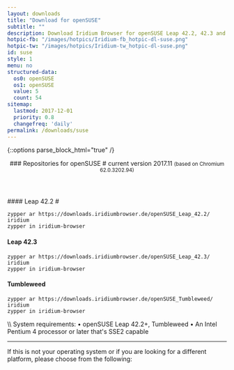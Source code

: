 ```yaml
---
layout: downloads
title: "Download for openSUSE"
subtitle: ""
description: Download Iridium Browser for openSUSE Leap 42.2, 42.3 and Tumbleweed. Install package from repository using the command line.
hotpic-fb: "/images/hotpics/Iridium-fb_hotpic-dl-suse.png"
hotpic-tw: "/images/hotpics/Iridium-tw_hotpic-dl-suse.png"
id: suse
style: 1
menu: no
structured-data:
  os0: openSUSE
  os1: openSUSE
  value: 5
  count: 54
sitemap:
  lastmod: 2017-12-01
  priority: 0.8
  changefreq: 'daily'
permalink: /downloads/suse
---
```


{::options parse_block_html="true" /}
<div class="dlinux fl-opensuse"></div>
<header>
### Repositories for openSUSE #
current version 2017.11      
<small>(based on Chromium 62.0.3202.94)</small>
</header>
<div class="container 75%">
#### Leap 42.2 #
	
	zypper ar https://downloads.iridiumbrowser.de/openSUSE_Leap_42.2/ iridium
	zypper in iridium-browser
     
#### Leap 42.3 #
	
	zypper ar https://downloads.iridiumbrowser.de/openSUSE_Leap_42.3/ iridium
	zypper in iridium-browser

#### Tumbleweed #

	zypper ar https://downloads.iridiumbrowser.de/openSUSE_Tumbleweed/ iridium  
	zypper in iridium-browser
     
</div>
\\
System requirements:   
&#8226; openSUSE Leap 42.2+, Tumbleweed    
&#8226; An Intel Pentium 4 processor or later that's SSE2 capable

---

If this is not your operating system or if you are looking for a different platform, please choose from the following:
